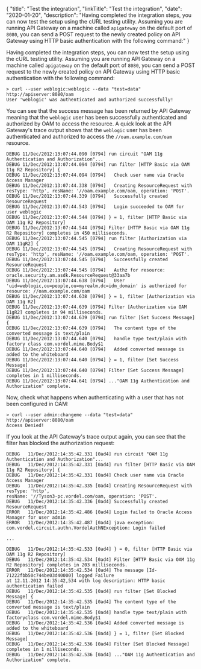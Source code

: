 {
"title": "Test the integration",
"linkTitle": "Test the integration",
"date": "2020-01-20",
"description": "Having completed the integration steps, you can now test the setup using the cURL testing utility. Assuming you are running API Gateway on a machine called `apigateway` on the default port of `8080`, you can send a POST request to the newly created policy on API Gateway using HTTP basic authentication with the following command:"
}
﻿

Having completed the integration steps, you can now test the setup using the cURL testing utility. Assuming you are running API Gateway on a machine called `apigateway` on the default port of `8080`, you can send a POST request to the newly created policy on API Gateway using HTTP basic authentication with the following command:

``` {space="preserve"}
> curl --user weblogic:weblogic --data "test=data" http://apiserver:8080/oam
User 'weblogic' was authenticated and authorized successfully!
```

You can see that the success message has been returned by API Gateway meaning that the `weblogic` user has been successfully authenticated and authorized by OAM to access the resource. A quick look at the API Gateway's trace output shows that the `weblogic` user has been authenticated and authorized to access the `//oam.example.com/oam` resource.

``` {space="preserve"}
DEBUG 11/Dec/2012:13:07:44.090 [0794] run circuit "OAM 11g Authentication and Authorization"...
DEBUG 11/Dec/2012:13:07:44.094 [0794] run filter [HTTP Basic via OAM 11g R2 Repository] {
DEBUG 11/Dec/2012:13:07:44.094 [0794]   Check user name via Oracle Access Manager
DEBUG 11/Dec/2012:13:07:44.338 [0794]   Creating ResourceRequest with resType: 'http', resName: '//oam.example.com/oam, operation: 'POST'.
DEBUG 11/Dec/2012:13:07:44.339 [0794]   Successfully created ResourceRequest
DEBUG 11/Dec/2012:13:07:44.543 [0794]   Login succeeded to OAM for user weblogic
DEBUG 11/Dec/2012:13:07:44.544 [0794] } = 1, filter [HTTP Basic via OAM 11g R2 Repository]
DEBUG 11/Dec/2012:13:07:44.544 [0794] Filter [HTTP Basic via OAM 11g R2 Repository] completes in 450 milliseconds.
DEBUG 11/Dec/2012:13:07:44.545 [0794] run filter [Authorization via OAM 11gR2] {
DEBUG 11/Dec/2012:13:07:44.545 [0794]   Creating ResourceRequest with resType: 'http', resName: '//oam.example.com/oam, operation: 'POST'.
DEBUG 11/Dec/2012:13:07:44.545 [0794]   Successfully created ResourceRequest
DEBUG 11/Dec/2012:13:07:44.545 [0794]   Authz for resource: oracle.security.am.asdk.ResourceRequest@33aa7b
DEBUG 11/Dec/2012:13:07:44.638 [0794]   User 'uid=weblogic,ou=people,ou=myrealm,dc=idm_domain' is authorized for resource: //oam.example.com/oam
DEBUG 11/Dec/2012:13:07:44.638 [0794] } = 1, filter [Authorization via OAM 11g R2]
DEBUG 11/Dec/2012:13:07:44.639 [0794] Filter [Authorization via OAM 11gR2] completes in 94 milliseconds.
DEBUG 11/Dec/2012:13:07:44.639 [0794] run filter [Set Success Message] {
DEBUG 11/Dec/2012:13:07:44.639 [0794]   The content type of the converted message is text/plain
DEBUG 11/Dec/2012:13:07:44.640 [0794]   handle type text/plain with factory class com.vordel.mime.Body$1
DEBUG 11/Dec/2012:13:07:44.640 [0794]   Added converted message is added to the whiteboard
DEBUG 11/Dec/2012:13:07:44.640 [0794] } = 1, filter [Set Success Message]
DEBUG 11/Dec/2012:13:07:44.640 [0794] Filter [Set Success Message] completes in 1 milliseconds.
DEBUG 11/Dec/2012:13:07:44.641 [0794] ..."OAM 11g Authentication and Authorization" complete.
```

Now, check what happens when authenticating with a user that has not been configured in OAM:

``` {space="preserve"}
> curl --user admin:changeme --data "test=data" http://apiserver:8080/oam
Access Denied!
```

If you look at the API Gateway's trace output again, you can see that the filter has blocked the authorization request:

``` {space="preserve"}
DEBUG   11/Dec/2012:14:35:42.331 [0ad4] run circuit "OAM 11g Authentication and Authorization"...
DEBUG   11/Dec/2012:14:35:42.331 [0ad4] run filter [HTTP Basic via OAM 11g R2 Repository] {
DEBUG   11/Dec/2012:14:35:42.331 [0ad4] Check user name via Oracle Access Manager
DEBUG   11/Dec/2012:14:35:42.335 [0ad4] Creating ResourceRequest with resType: 'http', 
resName: '//Tyson3-pc.vordel.com/oam, operation: 'POST'.
DEBUG   11/Dec/2012:14:35:42.336 [0ad4] Successfully created ResourceRequest
ERROR   11/Dec/2012:14:35:42.486 [0ad4] Login failed to Oracle Access Manager for user admin
ERROR   11/Dec/2012:14:35:42.487 [0ad4] java exception:
com.vordel.circuit.authn.VordelAuthNException: Login failed
      
...

DEBUG   11/Dec/2012:14:35:42.533 [0ad4] } = 0, filter [HTTP Basic via OAM 11g R2 Repository]
DEBUG   11/Dec/2012:14:35:42.534 [0ad4] Filter [HTTP Basic via OAM 11g R2 Repository] completes in 203 milliseconds.
ERROR   11/Dec/2012:14:35:42.534 [0ad4] The message [Id-71222fbb50c744be03d40000] logged Failure 
at 12.11.2012 14:35:42,534 with log description: HTTP basic authentication failed
DEBUG   11/Dec/2012:14:35:42.535 [0ad4] run filter [Set Blocked Message] {
DEBUG   11/Dec/2012:14:35:42.535 [0ad4] The content type of the converted message is text/plain
DEBUG   11/Dec/2012:14:35:42.535 [0ad4] handle type text/plain with factoryclass com.vordel.mime.Body$1
DEBUG   11/Dec/2012:14:35:42.536 [0ad4] Added converted message is added to the whiteboard
DEBUG   11/Dec/2012:14:35:42.536 [0ad4] } = 1, filter [Set Blocked Message]
DEBUG   11/Dec/2012:14:35:42.536 [0ad4] Filter [Set Blocked Message] completes in 1 milliseconds.
DEBUG   11/Dec/2012:14:35:42.536 [0ad4] ..."OAM 11g Authentication and Authorization" complete.
```
